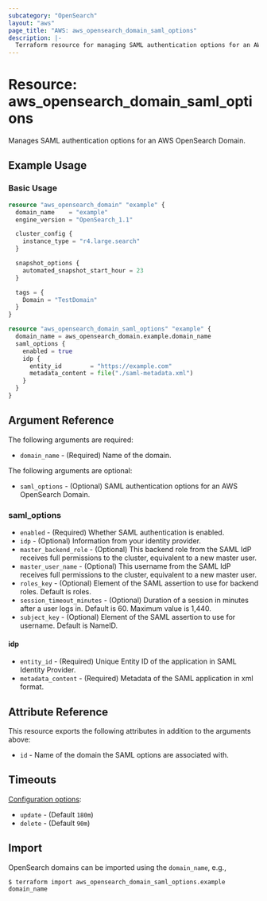 ```yaml
---
subcategory: "OpenSearch"
layout: "aws"
page_title: "AWS: aws_opensearch_domain_saml_options"
description: |-
  Terraform resource for managing SAML authentication options for an AWS OpenSearch Domain.
---
```


# Resource: aws_opensearch_domain_saml_options

Manages SAML authentication options for an AWS OpenSearch Domain.

## Example Usage

### Basic Usage

```terraform
resource "aws_opensearch_domain" "example" {
  domain_name    = "example"
  engine_version = "OpenSearch_1.1"

  cluster_config {
    instance_type = "r4.large.search"
  }

  snapshot_options {
    automated_snapshot_start_hour = 23
  }

  tags = {
    Domain = "TestDomain"
  }
}

resource "aws_opensearch_domain_saml_options" "example" {
  domain_name = aws_opensearch_domain.example.domain_name
  saml_options {
    enabled = true
    idp {
      entity_id        = "https://example.com"
      metadata_content = file("./saml-metadata.xml")
    }
  }
}
```

## Argument Reference

The following arguments are required:

* `domain_name` - (Required) Name of the domain.

The following arguments are optional:

* `saml_options` - (Optional) SAML authentication options for an AWS OpenSearch Domain.

### saml_options

* `enabled` - (Required) Whether SAML authentication is enabled.
* `idp` - (Optional) Information from your identity provider.
* `master_backend_role` - (Optional) This backend role from the SAML IdP receives full permissions to the cluster, equivalent to a new master user.
* `master_user_name` - (Optional) This username from the SAML IdP receives full permissions to the cluster, equivalent to a new master user.
* `roles_key` - (Optional) Element of the SAML assertion to use for backend roles. Default is roles.
* `session_timeout_minutes` - (Optional) Duration of a session in minutes after a user logs in. Default is 60. Maximum value is 1,440.
* `subject_key` - (Optional) Element of the SAML assertion to use for username. Default is NameID.

#### idp

* `entity_id` - (Required) Unique Entity ID of the application in SAML Identity Provider.
* `metadata_content` - (Required) Metadata of the SAML application in xml format.

## Attribute Reference

This resource exports the following attributes in addition to the arguments above:

* `id` - Name of the domain the SAML options are associated with.

## Timeouts

[Configuration options](https://developer.hashicorp.com/terraform/language/resources/syntax#operation-timeouts):

* `update` - (Default `180m`)
* `delete` - (Default `90m`)

## Import

OpenSearch domains can be imported using the `domain_name`, e.g.,

```
$ terraform import aws_opensearch_domain_saml_options.example domain_name
```
